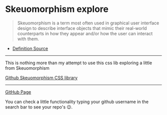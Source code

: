 # Skeuomorphism explore

> Skeuomorphism is a term most often used in graphical user interface design to describe interface objects that mimic their real-world counterparts in how they appear and/or how the user can interact with them.

- [Definition Source](https://www.interaction-design.org/literature/topics/skeuomorphism)

---

This is nothing more than my attempt to use this css lib exploring a little from Skeuomorphism

[Github Skeuomorphism CSS library](https://github.com/daniruiz/skeuos-css)

---

[GitHub Page](https://denyspacheco.github.io/skeuomorphism-explore/)

You can check a little functionality typing your github username in the search bar to see your repo's 😉.
